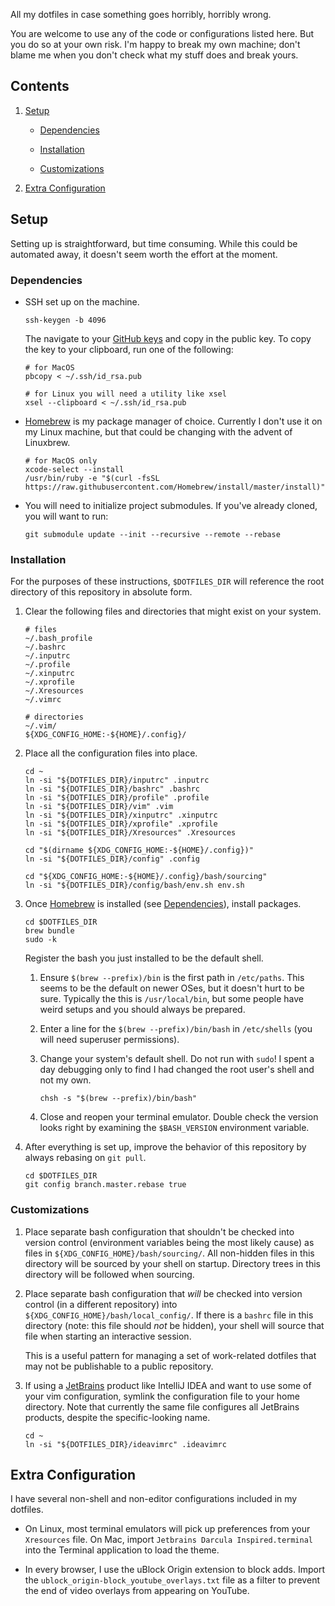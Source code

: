 All my dotfiles in case something goes horribly, horribly wrong.

You are welcome to use any of the code or configurations listed here. But you
do so at your own risk. I'm happy to break my own machine; don't blame me when
you don't check what my stuff does and break yours.

## Contents ##

 1. [Setup](#Setup)

      - [Dependencies](#Dependencies)

      - [Installation](#Installation)

      - [Customizations](#Customizations)

 1. [Extra Configuration](#Extra-Configuration)

## Setup ##

Setting up is straightforward, but time consuming. While this could be
automated away, it doesn't seem worth the effort at the moment.

### Dependencies ###

  - SSH set up on the machine.

    ```
    ssh-keygen -b 4096
    ```

    The navigate to your [GitHub keys] and copy in the public key. To copy the
    key to your clipboard, run one of the following:

    ```
    # for MacOS
    pbcopy < ~/.ssh/id_rsa.pub

    # for Linux you will need a utility like xsel
    xsel --clipboard < ~/.ssh/id_rsa.pub
    ```

  - [Homebrew] is my package manager of choice. Currently I don't use it on my
    Linux machine, but that could be changing with the advent of Linuxbrew.

    ```
    # for MacOS only
    xcode-select --install
    /usr/bin/ruby -e "$(curl -fsSL https://raw.githubusercontent.com/Homebrew/install/master/install)"
    ```

  - You will need to initialize project submodules. If you've already cloned,
    you will want to run:

    ```
    git submodule update --init --recursive --remote --rebase
    ```

### Installation ###

For the purposes of these instructions, `$DOTFILES_DIR` will reference the root
directory of this repository in absolute form.

 1. Clear the following files and directories that might exist on your system.

    ```
    # files
    ~/.bash_profile
    ~/.bashrc
    ~/.inputrc
    ~/.profile
    ~/.xinputrc
    ~/.xprofile
    ~/.Xresources
    ~/.vimrc

    # directories
    ~/.vim/
    ${XDG_CONFIG_HOME:-${HOME}/.config}/
    ```

 1. Place all the configuration files into place.

    ```
    cd ~
    ln -si "${DOTFILES_DIR}/inputrc" .inputrc
    ln -si "${DOTFILES_DIR}/bashrc" .bashrc
    ln -si "${DOTFILES_DIR}/profile" .profile
    ln -si "${DOTFILES_DIR}/vim" .vim
    ln -si "${DOTFILES_DIR}/xinputrc" .xinputrc
    ln -si "${DOTFILES_DIR}/xprofile" .xprofile
    ln -si "${DOTFILES_DIR}/Xresources" .Xresources

    cd "$(dirname ${XDG_CONFIG_HOME:-${HOME}/.config})"
    ln -si "${DOTFILES_DIR}/config" .config

    cd "${XDG_CONFIG_HOME:-${HOME}/.config}/bash/sourcing"
    ln -si "${DOTFILES_DIR}/config/bash/env.sh env.sh
    ```

 1. Once [Homebrew] is installed (see [Dependencies](#dependencies)), install
    packages.

    ```
    cd $DOTFILES_DIR
    brew bundle
    sudo -k
    ```

    Register the bash you just installed to be the default shell.

     1. Ensure `$(brew --prefix)/bin` is the first path in `/etc/paths`. This
        seems to be the default on newer OSes, but it doesn't hurt to be sure.
        Typically the this is `/usr/local/bin`, but some people have weird
        setups and you should always be prepared.

     1. Enter a line for the `$(brew --prefix)/bin/bash` in `/etc/shells` (you
        will need superuser permissions).

     1. Change your system's default shell. Do not run with `sudo`! I spent a
        day debugging only to find I had changed the root user's shell and not
        my own.

        ```
        chsh -s "$(brew --prefix)/bin/bash"
        ```

     1. Close and reopen your terminal emulator. Double check the version looks
        right by examining the `$BASH_VERSION` environment variable.

 1. After everything is set up, improve the behavior of this repository by
    always rebasing on `git pull`.

    ```
    cd $DOTFILES_DIR
    git config branch.master.rebase true
    ```

### Customizations ###

 1. Place separate bash configuration that shouldn't be checked into version
    control (environment variables being the most likely cause) as files in
    `${XDG_CONFIG_HOME}/bash/sourcing/`. All non-hidden files in this directory
    will be sourced by your shell on startup. Directory trees in this directory
    will be followed when sourcing.

 1. Place separate bash configuration that _will_ be checked into version
    control (in a different repository) into
    `${XDG_CONFIG_HOME}/bash/local_config/`. If there is a `bashrc` file in
    this directory (note: this file should _not_ be hidden), your shell will
    source that file when starting an interactive session.

    This is a useful pattern for managing a set of work-related dotfiles that
    may not be publishable to a public repository.

 1. If using a [JetBrains] product like IntelliJ IDEA and want to use some of
    your vim configuration, symlink the configuration file to your home
    directory. Note that currently the same file configures all JetBrains
    products, despite the specific-looking name.

    ```
    cd ~
    ln -si "${DOTFILES_DIR}/ideavimrc" .ideavimrc
    ```

## Extra Configuration ##

I have several non-shell and non-editor configurations included in my dotfiles.

  - On Linux, most terminal emulators will pick up preferences from your
    `Xresources` file. On Mac, import `Jetbrains Darcula Inspired.terminal`
    into the Terminal application to load the theme.

  - In every browser, I use the uBlock Origin extension to block adds. Import
    the `ublock_origin-block_youtube_overlays.txt` file as a filter to prevent
    the end of video overlays from appearing on YouTube.

[Homebrew]: https://brew.sh
[JetBrains]: https://www.jetbrains.com
[GitHub keys]: https://github.com/settings/keys

